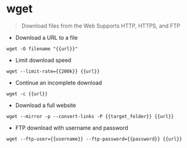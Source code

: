 # wget

> Download files from the Web
> Supports HTTP, HTTPS, and FTP

- Download a URL to a file

`wget -O filename "{{url}}"`

- Limit download speed

`wget --limit-rate={{200k}} {{url}}`

- Continue an incomplete download 

`wget -c {{url}}`

- Download a full website

`wget --mirror -p --convert-links -P {{target_folder}} {{url}}`

- FTP download with username and password

`wget --ftp-user={{username}} --ftp-password={{password}} {{url}}`

